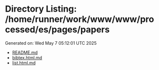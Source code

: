 # Directory Listing: /home/runner/work/www/www/processed/es/pages/papers
Generated on: Wed May  7 05:12:01 UTC 2025

- [README.md](README.md)
- [bibtex.html.md](bibtex.html.md)
- [list.html.md](list.html.md)
